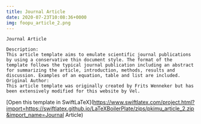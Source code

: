 ```yaml
---
title: Journal Article
date: 2020-07-23T10:08:36+0000
img: foopu_article_2.png
---
```

```
Journal Article

Description:
This article template aims to emulate scientific journal publications by using a conservative thin document style. The format of the template follows the typical journal publication including an abstract for summarizing the article, introduction, methods, results and discussion. Examples of an equation, table and list are included.
Original Author:
This article template was originally created by Frits Wenneker but has been extensively modified for this website by Vel.
```
[Open this template in SwiftLaTeX](https://www.swiftlatex.com/project.html?import=https://swiftlatex.github.io/LaTeXBoilerPlate/zips/pkimu_article_2.zip&import_name=Journal Article)
